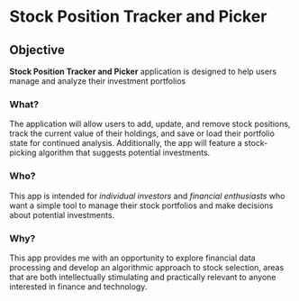 # Stock Position Tracker and Picker

## Objective
**Stock Position Tracker and Picker** application is designed to help users manage and analyze their investment portfolios

### What?

The application will allow users to add, update, and remove stock positions, track the current value of their holdings, and save or load their portfolio state for continued analysis. Additionally, the app will feature a stock-picking algorithm that suggests potential investments.

### Who?

This app is intended for *individual investors* and *financial enthusiasts* who want a simple tool to manage their stock portfolios and make decisions about potential investments.

### Why?

This app provides me with an opportunity to explore financial data processing and develop an algorithmic approach to stock selection, areas that are both intellectually stimulating and practically relevant to anyone interested in finance and technology.
